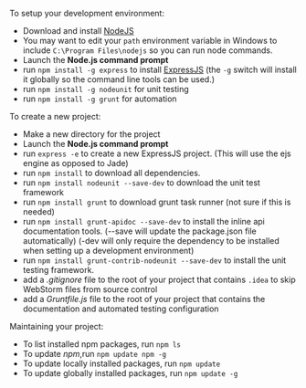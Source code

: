 To setup your development environment:
* Download and install [NodeJS](http://nodejs.org/download/)
* You may want to edit your `path` environment variable in Windows to include `C:\Program Files\nodejs` so you can run node commands.
* Launch the **Node.js command prompt**
* run `npm install -g express` to install [ExpressJS](http://expressjs.com)
  (the `-g` switch will install it globally so the command line tools can be used.)
* run `npm install -g nodeunit` for unit testing
* run `npm install -g grunt` for automation

To create a new project:
* Make a new directory for the project
* Launch the **Node.js command prompt**
* run `express -e` to create a new ExpressJS project.
  (This will use the ejs engine as opposed to Jade)
* run `npm install` to download all dependencies.
* run `npm install nodeunit --save-dev` to download the unit test framework
* run `npm install grunt` to download grunt task runner (not sure if this is needed)
* run `npm install grunt-apidoc --save-dev` to install the inline api documentation tools.
  (--save will update the package.json file automatically)
  (-dev will only require the dependency to be installed when setting up a development environment)
* run `npm install grunt-contrib-nodeunit --save-dev` to install the unit testing framework.
* add a _.gitignore_ file to the root of your project that contains `.idea` to skip WebStorm files from source control
* add a _Gruntfile.js_ file to the root of your project that contains the documentation and automated testing configuration

Maintaining your project:
* To list installed npm packages, run `npm ls`
* To update _npm_,run `npm update npm -g`
* To update locally installed packages, run `npm update`
* To update globally installed packages, run `npm update -g`
